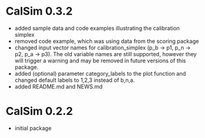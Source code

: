 # CalSim 0.3.2
- added sample data and code examples illustrating the calibration simplex
- removed code example, which was using data from the scoring package
- changed input vector names for calibration_simplex (p_b -> p1, p_n -> p2, p_a -> p3). The old variable names are still supported, however they will trigger a warning and may be removed in future versions of this package.
- added (optional) parameter category_labels to the plot function and changed default labels to 1,2,3 instead of b,n,a.
- added README.md and NEWS.md

# CalSim 0.2.2
- initial package